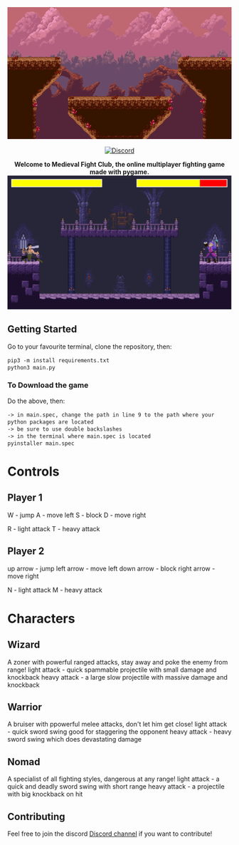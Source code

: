 <p align="center">
  <img src="game/assets/maps/mountain.png"/>
</p>

<div align="center">
<a href="https://discord.gg/nkZnHvD"><img src="https://camo.githubusercontent.com/b12a95e20b7ca35f918c0ab5103fe56b6f44c067/68747470733a2f2f696d672e736869656c64732e696f2f62616467652f636861742d6f6e253230646973636f72642d3732383964612e737667" alt="Discord" /></a>
</div>


<p align="center">
  <strong>Welcome to Medieval Fight Club, the online multiplayer fighting game made with pygame.</strong>

  <img width="704" alt="Game screenshot" src="game/assets/screenshots/nomadvwizard.png">
</p>

## Getting Started

Go to your favourite terminal, clone the repository, then:

    pip3 -m install requirements.txt
    python3 main.py
    
### To Download the game

Do the above, then:

    -> in main.spec, change the path in line 9 to the path where your python packages are located
    -> be sure to use double backslashes
    -> in the terminal where main.spec is located
    pyinstaller main.spec

# Controls

## Player 1
W - jump
A - move left
S - block
D - move right

R - light attack
T - heavy attack

## Player 2
up arrow - jump
left arrow - move left
down arrow - block
right arrow - move right

N - light attack
M - heavy attack

# Characters

## Wizard
A zoner with powerful ranged attacks, stay away and poke the enemy from range!
    light attack - quick spammable projectile with small damage and knockback
    heavy attack - a large slow projectile with massive damage and knockback

## Warrior
A bruiser with ppowerful melee attacks, don't let him get close!
    light attack - quick sword swing good for staggering the opponent
    heavy attack - heavy sword swing which does devastating damage

## Nomad
A specialist of all fighting styles, dangerous at any range!
    light attack - a quick and deadly sword swing with short range
    heavy attack - a projectile with big knockback on hit



## Contributing

Feel free to join the discord [Discord channel](https://discord.gg/rrVNskkC) if you want to contribute!

